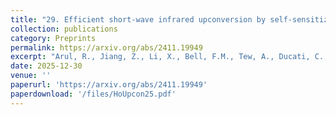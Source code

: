 ```yaml
---
title: "29. Efficient short-wave infrared upconversion by self-sensitized holmium-doped nanoparticles"
collection: publications
category: Preprints
permalink: https://arxiv.org/abs/2411.19949
excerpt: "Arul, R., Jiang, Z., Li, X., Bell, F.M., Tew, A., Ducati, C., Rao, A., & Yu, Z. (2024) Arxiv"
date: 2025-12-30
venue: ''
paperurl: 'https://arxiv.org/abs/2411.19949'
paperdownload: '/files/HoUpcon25.pdf'
---
```

